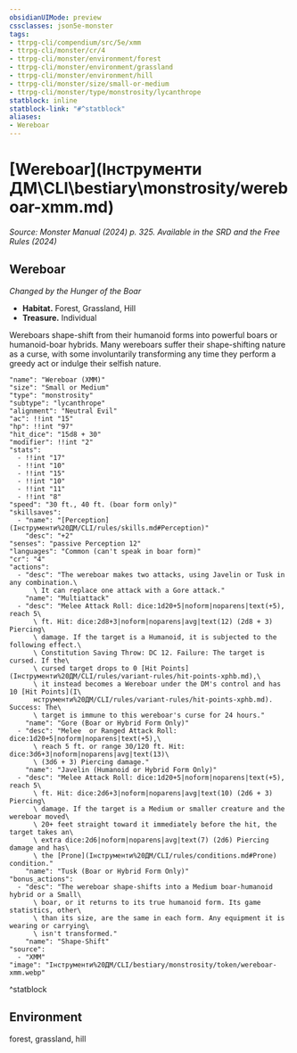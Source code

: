 ```yaml
---
obsidianUIMode: preview
cssclasses: json5e-monster
tags:
- ttrpg-cli/compendium/src/5e/xmm
- ttrpg-cli/monster/cr/4
- ttrpg-cli/monster/environment/forest
- ttrpg-cli/monster/environment/grassland
- ttrpg-cli/monster/environment/hill
- ttrpg-cli/monster/size/small-or-medium
- ttrpg-cli/monster/type/monstrosity/lycanthrope
statblock: inline
statblock-link: "#^statblock"
aliases:
- Wereboar
---
```

# [Wereboar](Інструменти ДМ\CLI\bestiary\monstrosity/wereboar-xmm.md)
*Source: Monster Manual (2024) p. 325. Available in the <span title='Systems Reference Document (5.2)'>SRD</span> and the Free Rules (2024)*  

## Wereboar

*Changed by the Hunger of the Boar*

- **Habitat.** Forest, Grassland, Hill  
- **Treasure.** Individual  

Wereboars shape-shift from their humanoid forms into powerful boars or humanoid-boar hybrids. Many wereboars suffer their shape-shifting nature as a curse, with some involuntarily transforming any time they perform a greedy act or indulge their selfish nature.

```statblock
"name": "Wereboar (XMM)"
"size": "Small or Medium"
"type": "monstrosity"
"subtype": "lycanthrope"
"alignment": "Neutral Evil"
"ac": !!int "15"
"hp": !!int "97"
"hit_dice": "15d8 + 30"
"modifier": !!int "2"
"stats":
  - !!int "17"
  - !!int "10"
  - !!int "15"
  - !!int "10"
  - !!int "11"
  - !!int "8"
"speed": "30 ft., 40 ft. (boar form only)"
"skillsaves":
  - "name": "[Perception](Інструменти%20ДМ/CLI/rules/skills.md#Perception)"
    "desc": "+2"
"senses": "passive Perception 12"
"languages": "Common (can't speak in boar form)"
"cr": "4"
"actions":
  - "desc": "The wereboar makes two attacks, using Javelin or Tusk in any combination.\
      \ It can replace one attack with a Gore attack."
    "name": "Multiattack"
  - "desc": "Melee Attack Roll: dice:1d20+5|noform|noparens|text(+5), reach 5\
      \ ft. Hit: dice:2d8+3|noform|noparens|avg|text(12) (2d8 + 3) Piercing\
      \ damage. If the target is a Humanoid, it is subjected to the following effect.\
      \ Constitution Saving Throw: DC 12. Failure: The target is cursed. If the\
      \ cursed target drops to 0 [Hit Points](Інструменти%20ДМ/CLI/rules/variant-rules/hit-points-xphb.md),\
      \ it instead becomes a Wereboar under the DM's control and has 10 [Hit Points](І\
      нструменти%20ДМ/CLI/rules/variant-rules/hit-points-xphb.md). Success: The\
      \ target is immune to this wereboar's curse for 24 hours."
    "name": "Gore (Boar or Hybrid Form Only)"
  - "desc": "Melee  or Ranged Attack Roll: dice:1d20+5|noform|noparens|text(+5),\
      \ reach 5 ft. or range 30/120 ft. Hit: dice:3d6+3|noform|noparens|avg|text(13)\
      \ (3d6 + 3) Piercing damage."
    "name": "Javelin (Humanoid or Hybrid Form Only)"
  - "desc": "Melee Attack Roll: dice:1d20+5|noform|noparens|text(+5), reach 5\
      \ ft. Hit: dice:2d6+3|noform|noparens|avg|text(10) (2d6 + 3) Piercing\
      \ damage. If the target is a Medium or smaller creature and the wereboar moved\
      \ 20+ feet straight toward it immediately before the hit, the target takes an\
      \ extra dice:2d6|noform|noparens|avg|text(7) (2d6) Piercing damage and has\
      \ the [Prone](Інструменти%20ДМ/CLI/rules/conditions.md#Prone) condition."
    "name": "Tusk (Boar or Hybrid Form Only)"
"bonus_actions":
  - "desc": "The wereboar shape-shifts into a Medium boar-humanoid hybrid or a Small\
      \ boar, or it returns to its true humanoid form. Its game statistics, other\
      \ than its size, are the same in each form. Any equipment it is wearing or carrying\
      \ isn't transformed."
    "name": "Shape-Shift"
"source":
  - "XMM"
"image": "Інструменти%20ДМ/CLI/bestiary/monstrosity/token/wereboar-xmm.webp"
```
^statblock

## Environment

forest, grassland, hill
